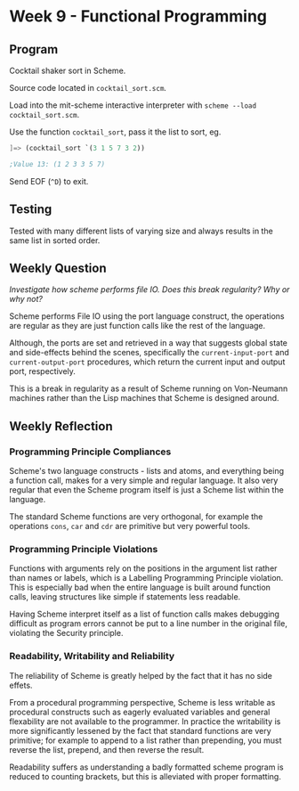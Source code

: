 # Week 9 - Functional Programming

## Program

Cocktail shaker sort in Scheme.

Source code located in `cocktail_sort.scm`.

Load into the mit-scheme interactive interpreter with
`scheme --load cocktail_sort.scm`.

Use the function `cocktail_sort`, pass it the list to sort, eg.

```scm
]=> (cocktail_sort `(3 1 5 7 3 2))

;Value 13: (1 2 3 3 5 7)
```

Send EOF (`^D`) to exit.

## Testing

Tested with many different lists of varying size and always results in
the same list in sorted order.

## Weekly Question

*Investigate how scheme performs file IO. Does this break regularity? Why or
why not?*

Scheme performs File IO using the port language construct, the operations
are regular as they are just function calls like the rest of the language.

Although, the ports are set and retrieved in a way that suggests global state and
side-effects behind the scenes, specifically the `current-input-port` and
`current-output-port` procedures, which return the current input and output port,
respectively.

This is a break in regularity as a result of Scheme running on
Von-Neumann machines rather than the Lisp machines that Scheme is designed around.

## Weekly Reflection

### Programming Principle Compliances

Scheme's two language constructs - lists and atoms, and everything being a function
call, makes for a very simple and regular language.  It also very regular that
even the Scheme program itself is just a Scheme list within the language.

The standard Scheme functions are very orthogonal, for example the operations
`cons`, `car` and `cdr` are primitive but very powerful tools.

### Programming Principle Violations

Functions with arguments rely on the positions in the argument list rather than
names or labels, which is a Labelling Programming Principle violation. This is
especially bad when the entire language is built around function calls, leaving
structures like simple if statements less readable.

Having Scheme interpret itself as a list of function calls makes debugging difficult
as program errors cannot be put to a line number in the original file, violating
the Security principle.

### Readability, Writability and Reliability

The reliability of Scheme is greatly helped by the fact that it has no side effets.

From a procedural programming perspective, Scheme is less writable as 
procedural constructs such as eagerly evaluated variables and general flexability
are not available to the programmer. In practice the writability is more 
significantly lessened by the fact that standard functions are very primitive;
for example to append to a list rather than prepending, you must reverse the list,
prepend, and then reverse the result.

Readability suffers as understanding a badly formatted scheme program is reduced to
counting brackets, but this is alleviated with proper formatting.
